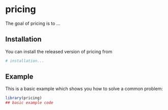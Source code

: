 
# pricing

<!-- badges: start -->
<!-- badges: end -->

The goal of pricing is to ...

## Installation

You can install the released version of pricing from 

``` r
# installation...
```

## Example

This is a basic example which shows you how to solve a common problem:

``` r
library(pricing)
## basic example code
```


